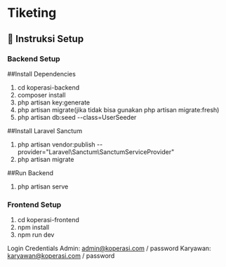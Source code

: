 # Tiketing


## 🚀 Instruksi Setup

### Backend Setup

##Install Dependencies
  1. cd koperasi-backend
  2. composer install
  3. php artisan key:generate
  4. php artisan migrate(jika tidak bisa gunakan php artisan migrate:fresh)
  5. php artisan db:seed --class=UserSeeder

##Install Laravel Sanctum
  1. php artisan vendor:publish --provider="Laravel\Sanctum\SanctumServiceProvider"
  2. php artisan migrate

##Run Backend
  1. php artisan serve

### Frontend Setup
1. cd koperasi-frontend
2. npm install
3. npm run dev

Login Credentials
Admin: admin@koperasi.com / password
Karyawan: karyawan@koperasi.com / password
